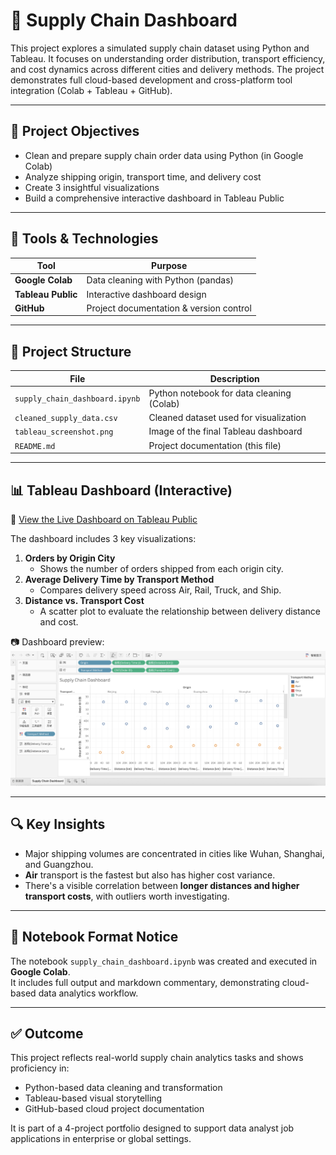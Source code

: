 # 🚚 Supply Chain Dashboard

This project explores a simulated supply chain dataset using Python and Tableau. It focuses on understanding order distribution, transport efficiency, and cost dynamics across different cities and delivery methods. The project demonstrates full cloud-based development and cross-platform tool integration (Colab + Tableau + GitHub).

---

## 🎯 Project Objectives

- Clean and prepare supply chain order data using Python (in Google Colab)
- Analyze shipping origin, transport time, and delivery cost
- Create 3 insightful visualizations
- Build a comprehensive interactive dashboard in Tableau Public

---

## 🧪 Tools & Technologies

| Tool            | Purpose                         |
|------------------|----------------------------------|
| **Google Colab** | Data cleaning with Python (pandas) |
| **Tableau Public** | Interactive dashboard design     |
| **GitHub**       | Project documentation & version control |

---

## 📁 Project Structure

| File                          | Description                                 |
|-------------------------------|---------------------------------------------|
| `supply_chain_dashboard.ipynb` | Python notebook for data cleaning (Colab)  |
| `cleaned_supply_data.csv`      | Cleaned dataset used for visualization     |
| `tableau_screenshot.png`       | Image of the final Tableau dashboard       |
| `README.md`                    | Project documentation (this file)          |

---

## 📊 Tableau Dashboard (Interactive)

🔗 [View the Live Dashboard on Tableau Public](https://public.tableau.com/app/profile/zheng.lyu6601/viz/SupplyChainDashboard_17487579608020/SupplyChainDashboard)

The dashboard includes 3 key visualizations:

1. **Orders by Origin City**  
   - Shows the number of orders shipped from each origin city.
2. **Average Delivery Time by Transport Method**  
   - Compares delivery speed across Air, Rail, Truck, and Ship.
3. **Distance vs. Transport Cost**  
   - A scatter plot to evaluate the relationship between delivery distance and cost.

📷 Dashboard preview:  
![Dashboard Screenshot](tableau_screenshot.png)

---

## 🔍 Key Insights

- Major shipping volumes are concentrated in cities like Wuhan, Shanghai, and Guangzhou.
- **Air** transport is the fastest but also has higher cost variance.
- There's a visible correlation between **longer distances and higher transport costs**, with outliers worth investigating.

---

## 📓 Notebook Format Notice

The notebook `supply_chain_dashboard.ipynb` was created and executed in **Google Colab**.  
It includes full output and markdown commentary, demonstrating cloud-based data analytics workflow.

---

## ✅ Outcome

This project reflects real-world supply chain analytics tasks and shows proficiency in:
- Python-based data cleaning and transformation
- Tableau-based visual storytelling
- GitHub-based cloud project documentation

It is part of a 4-project portfolio designed to support data analyst job applications in enterprise or global settings.

